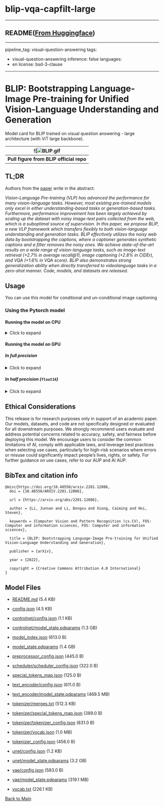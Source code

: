
# blip-vqa-capfilt-large
---


## README([From Huggingface](https://huggingface.co/Salesforce/blip-vqa-capfilt-large))

---
pipeline_tag: visual-question-answering
tags:
  - visual-question-answering
inference: false
languages:
  - en
license: bsd-3-clause
---

# BLIP: Bootstrapping Language-Image Pre-training for Unified Vision-Language Understanding and Generation

Model card for BLIP trained on visual question answering - large architecture (with ViT large backbone).

| ![![BLIP.gif](https://cdn-uploads.huggingface.co/production/uploads/1670928184033-62441d1d9fdefb55a0b7d12c.gif) |
|:--:|
| <b> Pull figure from BLIP official repo | Image source: https://github.com/salesforce/BLIP </b>|

## TL;DR

Authors from the [paper](https://arxiv.org/abs/2201.12086) write in the abstract:

*Vision-Language Pre-training (VLP) has advanced the performance for many vision-language tasks. However, most existing pre-trained models only excel in either understanding-based tasks or generation-based tasks. Furthermore, performance improvement has been largely achieved by scaling up the dataset with noisy image-text pairs collected from the web, which is a suboptimal source of supervision. In this paper, we propose BLIP, a new VLP framework which transfers flexibly to both vision-language understanding and generation tasks. BLIP effectively utilizes the noisy web data by bootstrapping the captions, where a captioner generates synthetic captions and a filter removes the noisy ones. We achieve state-of-the-art results on a wide range of vision-language tasks, such as image-text retrieval (+2.7% in average recall@1), image captioning (+2.8% in CIDEr), and VQA (+1.6% in VQA score). BLIP also demonstrates strong generalization ability when directly transferred to videolanguage tasks in a zero-shot manner. Code, models, and datasets are released.*

## Usage

You can use this model for conditional and un-conditional image captioning

### Using the Pytorch model

#### Running the model on CPU

<details>
<summary> Click to expand </summary>

```python
import requests
from PIL import Image
from paddlenlp.transformers import BlipProcessor, BlipForQuestionAnswering

processor = BlipProcessor.from_pretrained("Salesforce/blip-vqa-capfilt-large")
model = BlipForQuestionAnswering.from_pretrained("Salesforce/blip-vqa-capfilt-large")

img_url = 'https://storage.googleapis.com/sfr-vision-language-research/BLIP/demo.jpg' 
raw_image = Image.open(requests.get(img_url, stream=True).raw).convert('RGB')

question = "how many dogs are in the picture?"
inputs = processor(raw_image, question, return_tensors="pd")

out = model.generate(**inputs)
print(processor.decode(out[0], skip_special_tokens=True))
>>> 1
```
</details>

#### Running the model on GPU

##### In full precision 

<details>
<summary> Click to expand </summary>

```python
import requests
from PIL import Image
from paddlenlp.transformers import BlipProcessor, BlipForQuestionAnswering

processor = BlipProcessor.from_pretrained("Salesforce/blip-vqa-capfilt-large")
model = BlipForQuestionAnswering.from_pretrained("Salesforce/blip-vqa-capfilt-large").to("cuda")

img_url = 'https://storage.googleapis.com/sfr-vision-language-research/BLIP/demo.jpg' 
raw_image = Image.open(requests.get(img_url, stream=True).raw).convert('RGB')

question = "how many dogs are in the picture?"
inputs = processor(raw_image, question, return_tensors="pd").to("cuda")

out = model.generate(**inputs)
print(processor.decode(out[0], skip_special_tokens=True))
>>> 1
```
</details>

##### In half precision (`float16`)

<details>
<summary> Click to expand </summary>

```python
import torch
import requests
from PIL import Image
from paddlenlp.transformers import BlipProcessor, BlipForQuestionAnswering

processor = BlipProcessor.from_pretrained("ybelkada/blip-vqa-capfilt-large")
model = BlipForQuestionAnswering.from_pretrained("ybelkada/blip-vqa-capfilt-large", dtype=paddle.float16).to("cuda")

img_url = 'https://storage.googleapis.com/sfr-vision-language-research/BLIP/demo.jpg' 
raw_image = Image.open(requests.get(img_url, stream=True).raw).convert('RGB')

question = "how many dogs are in the picture?"
inputs = processor(raw_image, question, return_tensors="pd").to("cuda", paddle.float16)

out = model.generate(**inputs)
print(processor.decode(out[0], skip_special_tokens=True))
>>> 1
```
</details>

## Ethical Considerations
This release is for research purposes only in support of an academic paper. Our models, datasets, and code are not specifically designed or evaluated for all downstream purposes. We strongly recommend users evaluate and address potential concerns related to accuracy, safety, and fairness before deploying this model. We encourage users to consider the common limitations of AI, comply with applicable laws, and leverage best practices when selecting use cases, particularly for high-risk scenarios where errors or misuse could significantly impact people’s lives, rights, or safety. For further guidance on use cases, refer to our AUP and AI AUP.

## BibTex and citation info

```
@misc{https://doi.org/10.48550/arxiv.2201.12086,
  doi = {10.48550/ARXIV.2201.12086},
  
  url = {https://arxiv.org/abs/2201.12086},
  
  author = {Li, Junnan and Li, Dongxu and Xiong, Caiming and Hoi, Steven},
  
  keywords = {Computer Vision and Pattern Recognition (cs.CV), FOS: Computer and information sciences, FOS: Computer and information sciences},
  
  title = {BLIP: Bootstrapping Language-Image Pre-training for Unified Vision-Language Understanding and Generation},
  
  publisher = {arXiv},
  
  year = {2022},
  
  copyright = {Creative Commons Attribution 4.0 International}
}
```



## Model Files

- [README.md](https://paddlenlp.bj.bcebos.com/models/community/Salesforce/blip-vqa-capfilt-large/README.md) (5.4 KB)

- [config.json](https://paddlenlp.bj.bcebos.com/models/community/Salesforce/blip-vqa-capfilt-large/config.json) (4.5 KB)

- [controlnet/config.json](https://paddlenlp.bj.bcebos.com/models/community/Salesforce/blip-vqa-capfilt-large/controlnet/config.json) (1.1 KB)

- [controlnet/model_state.pdparams](https://paddlenlp.bj.bcebos.com/models/community/Salesforce/blip-vqa-capfilt-large/controlnet/model_state.pdparams) (1.3 GB)

- [model_index.json](https://paddlenlp.bj.bcebos.com/models/community/Salesforce/blip-vqa-capfilt-large/model_index.json) (613.0 B)

- [model_state.pdparams](https://paddlenlp.bj.bcebos.com/models/community/Salesforce/blip-vqa-capfilt-large/model_state.pdparams) (1.4 GB)

- [preprocessor_config.json](https://paddlenlp.bj.bcebos.com/models/community/Salesforce/blip-vqa-capfilt-large/preprocessor_config.json) (445.0 B)

- [scheduler/scheduler_config.json](https://paddlenlp.bj.bcebos.com/models/community/Salesforce/blip-vqa-capfilt-large/scheduler/scheduler_config.json) (322.0 B)

- [special_tokens_map.json](https://paddlenlp.bj.bcebos.com/models/community/Salesforce/blip-vqa-capfilt-large/special_tokens_map.json) (125.0 B)

- [text_encoder/config.json](https://paddlenlp.bj.bcebos.com/models/community/Salesforce/blip-vqa-capfilt-large/text_encoder/config.json) (611.0 B)

- [text_encoder/model_state.pdparams](https://paddlenlp.bj.bcebos.com/models/community/Salesforce/blip-vqa-capfilt-large/text_encoder/model_state.pdparams) (469.5 MB)

- [tokenizer/merges.txt](https://paddlenlp.bj.bcebos.com/models/community/Salesforce/blip-vqa-capfilt-large/tokenizer/merges.txt) (512.3 KB)

- [tokenizer/special_tokens_map.json](https://paddlenlp.bj.bcebos.com/models/community/Salesforce/blip-vqa-capfilt-large/tokenizer/special_tokens_map.json) (389.0 B)

- [tokenizer/tokenizer_config.json](https://paddlenlp.bj.bcebos.com/models/community/Salesforce/blip-vqa-capfilt-large/tokenizer/tokenizer_config.json) (831.0 B)

- [tokenizer/vocab.json](https://paddlenlp.bj.bcebos.com/models/community/Salesforce/blip-vqa-capfilt-large/tokenizer/vocab.json) (1.0 MB)

- [tokenizer_config.json](https://paddlenlp.bj.bcebos.com/models/community/Salesforce/blip-vqa-capfilt-large/tokenizer_config.json) (456.0 B)

- [unet/config.json](https://paddlenlp.bj.bcebos.com/models/community/Salesforce/blip-vqa-capfilt-large/unet/config.json) (1.2 KB)

- [unet/model_state.pdparams](https://paddlenlp.bj.bcebos.com/models/community/Salesforce/blip-vqa-capfilt-large/unet/model_state.pdparams) (3.2 GB)

- [vae/config.json](https://paddlenlp.bj.bcebos.com/models/community/Salesforce/blip-vqa-capfilt-large/vae/config.json) (583.0 B)

- [vae/model_state.pdparams](https://paddlenlp.bj.bcebos.com/models/community/Salesforce/blip-vqa-capfilt-large/vae/model_state.pdparams) (319.1 MB)

- [vocab.txt](https://paddlenlp.bj.bcebos.com/models/community/Salesforce/blip-vqa-capfilt-large/vocab.txt) (226.1 KB)


[Back to Main](../../)